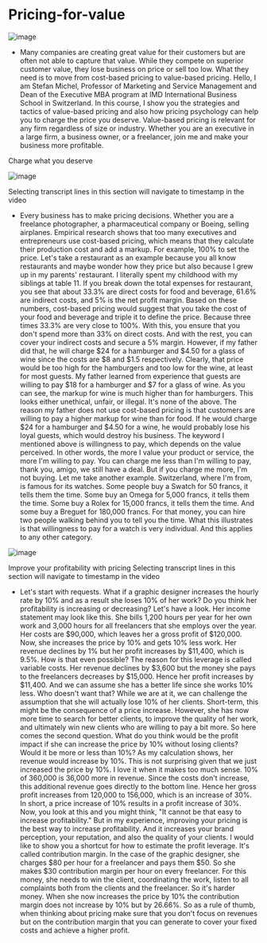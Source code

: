 # Pricing-for-value

![image](https://user-images.githubusercontent.com/117138832/205121724-e46fa344-0d00-4c65-a9d3-56f28056eaf3.png)


- Many companies are creating great value for their customers but are often not able to capture that value. While they compete on superior customer value, they lose business on price or sell too low. What they need is to move from cost-based pricing to value-based pricing. Hello, I am Stefan Michel, Professor of Marketing and Service Management and Dean of the Executive MBA program at IMD International Business School in Switzerland. In this course, I show you the strategies and tactics of value-based pricing and also how pricing psychology can help you to charge the price you deserve. Value-based pricing is relevant for any firm regardless of size or industry. Whether you are an executive in a large firm, a business owner, or a freelancer, join me and make your business more profitable.




Charge what you deserve

![image](https://user-images.githubusercontent.com/117138832/205121844-85d05995-2e9e-4a26-bf72-ecb88278ce1c.png)



Selecting transcript lines in this section will navigate to timestamp in the video
- Every business has to make pricing decisions. Whether you are a freelance photographer, a pharmaceutical company or Boeing, selling airplanes. Empirical research shows that too many executives and entrepreneurs use cost-based pricing, which means that they calculate their production cost and add a markup. For example, 100% to set the price. Let's take a restaurant as an example because you all know restaurants and maybe wonder how they price but also because I grew up in my parents' restaurant. I literally spent my childhood with my siblings at table 11. If you break down the total expenses for restaurant, you see that about 33.3% are direct costs for food and beverage, 61.6% are indirect costs, and 5% is the net profit margin. Based on these numbers, cost-based pricing would suggest that you take the cost of your food and beverage and triple it to define the price. Because three times 33.3% are very close to 100%. With this, you ensure that you don't spend more than 33% on direct costs. And with the rest, you can cover your indirect costs and secure a 5% margin. However, if my father did that, he will charge $24 for a hamburger and $4.50 for a glass of wine since the costs are $8 and $1.5 respectively. Clearly, that price would be too high for the hamburgers and too low for the wine, at least for most guests. My father learned from experience that guests are willing to pay $18 for a hamburger and $7 for a glass of wine. As you can see, the markup for wine is much higher than for hamburgers. This looks either unethical, unfair, or illegal. It's none of the above. The reason my father does not use cost-based pricing is that customers are willing to pay a higher markup for wine than for food. If he would charge $24 for a hamburger and $4.50 for a wine, he would probably lose his loyal guests, which would destroy his business. The keyword I mentioned above is willingness to pay, which depends on the value perceived. In other words, the more I value your product or service, the more I'm willing to pay. You can charge me less than I'm willing to pay, thank you, amigo, we still have a deal. But if you charge me more, I'm not buying. Let me take another example. Switzerland, where I'm from, is famous for its watches. Some people buy a Swatch for 50 francs, it tells them the time. Some buy an Omega for 5,000 francs, it tells them the time. Some buy a Rolex for 15,000 francs, it tells them the time. And some buy a Breguet for 180,000 francs. For that money, you can hire two people walking behind you to tell you the time. What this illustrates is that willingness to pay for a watch is very individual. And this applies to any other category.

![image](https://user-images.githubusercontent.com/117138832/205121790-adbdab6d-8244-4c0b-8305-e38258f19736.png)



Improve your profitability with pricing
Selecting transcript lines in this section will navigate to timestamp in the video
- Let's start with requests. What if a graphic designer increases the hourly rate by 10% and as a result she loses 10% of her work? Do you think her profitability is increasing or decreasing? Let's have a look. Her income statement may look like this. She bills 1,200 hours per year for her own work and 3,000 hours for all freelancers that she employs over the year. Her costs are $90,000, which leaves her a gross profit of $120,000. Now, she increases the price by 10% and gets 10% less work. Her revenue declines by 1% but her profit increases by $11,400, which is 9.5%. How is that even possible? The reason for this leverage is called variable costs. Her revenue declines by $3,600 but the money she pays to the freelancers decreases by $15,000. Hence her profit increases by $11,400. And we can assume she has a better life since she works 10% less. Who doesn't want that? While we are at it, we can challenge the assumption that she will actually lose 10% of her clients. Short-term, this might be the consequence of a price increase. However, she has now more time to search for better clients, to improve the quality of her work, and ultimately win new clients who are willing to pay a bit more. So here comes the second question. What do you think would be the profit impact if she can increase the price by 10% without losing clients? Would it be more or less than 10%? As my calculation shows, her revenue would increase by 10%. This is not surprising given that we just increased the price by 10%. I love it when it makes too much sense. 10% of 360,000 is 36,000 more in revenue. Since the costs don't increase, this additional revenue goes directly to the bottom line. Hence her gross profit increases from 120,000 to 156,000, which is an increase of 30%. In short, a price increase of 10% results in a profit increase of 30%. Now, you look at this and you might think, "It cannot be that easy to increase profitability." But in my experience, improving your pricing is the best way to increase profitability. And it increases your brand perception, your reputation, and also the quality of your clients. I would like to show you a shortcut for how to estimate the profit leverage. It's called contribution margin. In the case of the graphic designer, she charges $80 per hour for a freelancer and pays them $50. So she makes $30 contribution margin per hour on every freelancer. For this money, she needs to win the client, coordinating the work, listen to all complaints both from the clients and the freelancer. So it's harder money. When she now increases the price by 10% the contribution margin does not increase by 10% but by 26.66%. So as a rule of thumb, when thinking about pricing make sure that you don't focus on revenues but on the contribution margin that you can generate to cover your fixed costs and achieve a higher profit.
